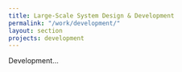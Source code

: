 ```yaml
---
title: Large-Scale System Design & Development
permalink: "/work/development/"
layout: section
projects: development
---
```



Development...
